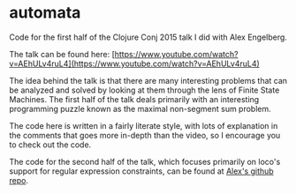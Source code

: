 # automata
Code for the first half of the Clojure Conj 2015 talk I did with Alex Engelberg.

The talk can be found here: [https://www.youtube.com/watch?v=AEhULv4ruL4](https://www.youtube.com/watch?v=AEhULv4ruL4)

The idea behind the talk is that there are many interesting problems that can be analyzed and solved by looking at them through the lens of Finite State Machines.  The first half of the talk deals primarily with an interesting programming puzzle known as the maximal non-segment sum problem.

The code here is written in a fairly literate style, with lots of explanation in the comments that goes more in-depth than the video, so I encourage you to check out the code.

The code for the second half of the talk, which focuses primarily on loco's support for regular expression constraints, can be found at [Alex's github repo](https://github.com/aengelberg/automata).

